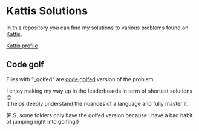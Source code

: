 # Kattis Solutions

In this repository you can find my solutions to various problems found on [Kattis](https://open.kattis.com/).

[Kattis profile](https://open.kattis.com/users/jaydan-aladro-hawe)

## Code golf

Files with "_golfed" are [code golfed](https://en.wikipedia.org/wiki/Code_golf) version of the problem.  

I enjoy making my way up in the leaderboards in term of shortest solutions 😊\
It helps deeply understand the nuances of a language and fully master it.

(P.S. some folders only have the golfed version because I have a bad habit of jumping right into golfing!)
